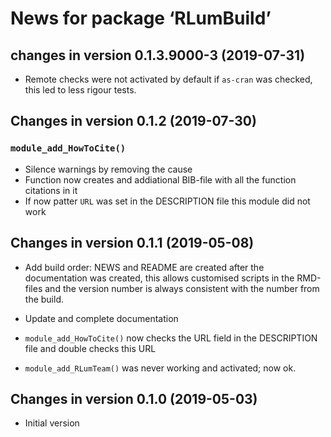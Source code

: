 




<!-- NEWS.md was auto-generated by NEWS.Rmd. Please DO NOT edit by hand!-->

# News for package ‘RLumBuild’

## changes in version 0.1.3.9000-3 (2019-07-31)

  - Remote checks were not activated by default if `as-cran` was
    checked, this led to less rigour tests.

## Changes in version 0.1.2 (2019-07-30)

### `module_add_HowToCite()`

  - Silence warnings by removing the cause
  - Function now creates and addiational BIB-file with all the function
    citations in it
  - If now patter `URL` was set in the DESCRIPTION file this module did
    not work

## Changes in version 0.1.1 (2019-05-08)

  - Add build order: NEWS and README are created after the documentation
    was created, this allows customised scripts in the RMD-files and the
    version number is always consistent with the number from the build.

  - Update and complete documentation

  - `module_add_HowToCite()` now checks the URL field in the DESCRIPTION
    file and double checks this URL

  - `module_add_RLumTeam()` was never working and activated; now ok.

## Changes in version 0.1.0 (2019-05-03)

  - Initial version
